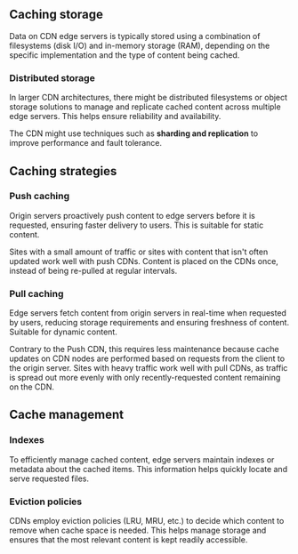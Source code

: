 ## Caching storage

Data on CDN edge servers is typically stored using a combination of filesystems (disk I/O) and in-memory storage (RAM), depending on the specific implementation and the type of content being cached.

### Distributed storage

In larger CDN architectures, there might be distributed filesystems or object storage solutions to manage and replicate cached content across multiple edge servers. This helps ensure reliability and availability.

The CDN might use techniques such as **sharding and replication** to improve performance and fault tolerance.

## Caching strategies

### Push caching

Origin servers proactively push content to edge servers before it is requested, ensuring faster delivery to users. This is suitable for static content.

Sites with a small amount of traffic or sites with content that isn't often updated work well with push CDNs. Content is placed on the CDNs once, instead of being re-pulled at regular intervals.

### Pull caching

Edge servers fetch content from origin servers in real-time when requested by users, reducing storage requirements and ensuring freshness of content. Suitable for dynamic content.

Contrary to the Push CDN, this requires less maintenance because cache updates on CDN nodes are performed based on requests from the client to the origin server. Sites with heavy traffic work well with pull CDNs, as traffic is spread out more evenly with only recently-requested content remaining on the CDN.

## Cache management

### Indexes

To efficiently manage cached content, edge servers maintain indexes or metadata about the cached items. This information helps quickly locate and serve requested files.

### Eviction policies

CDNs employ eviction policies (LRU, MRU, etc.) to decide which content to remove when cache space is needed. This helps manage storage and ensures that the most relevant content is kept readily accessible.
